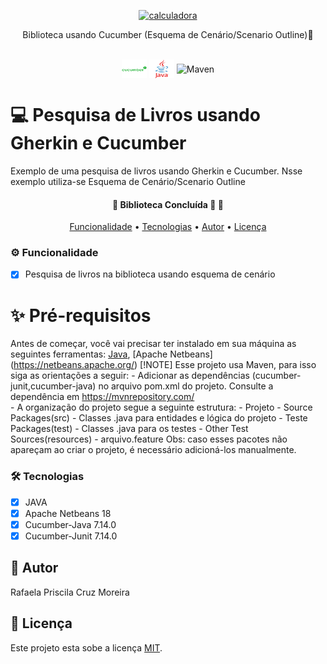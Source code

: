 <p align="center">
  <a href="https://unform.dev">
    <img src="https://github.com/GQS-2023/BibliotecaCucumber/assets/45953979/d27e5107-14af-4023-bcd0-9ff336397abc" height="150" width="175" alt="calculadora" />
  </a>
</p>

<p align="center">Biblioteca usando Cucumber (Esquema de Cenário/Scenario Outline)🚀</p>

<div align="center" style="display: inline_block"><br>
  <img align="center" alt="Cucumber" height="30" width="40" src="https://github.com/devicons/devicon/blob/master/icons/cucumber/cucumber-plain-wordmark.svg">
  <img align="center" alt="Java" height="30" width="40" src="https://github.com/devicons/devicon/blob/master/icons/java/java-original-wordmark.svg">
  <img align="center" alt="Maven" height="30" width="40" src="https://upload.wikimedia.org/wikipedia/commons/5/52/Apache_Maven_logo.svg">
</div>

# 💻 Pesquisa de Livros usando Gherkin e Cucumber

<p> Exemplo de uma pesquisa de livros usando Gherkin e Cucumber. Nsse exemplo utiliza-se Esquema de Cenário/Scenario Outline</p>

<h4 align="center"> 
	🚧  Biblioteca Concluída 🚀 🚧
</h4>

<p align="center">
 <a href="#-funcionalidades">Funcionalidade</a> •
 <a href="#-tecnologias">Tecnologias</a> • 
 <a href="#-autor">Autor</a> • 
 <a href="#user-content--licença">Licença</a>
</p>


### ⚙️ Funcionalidade

- [x] Pesquisa de livros na biblioteca usando esquema de cenário

# ✨ Pré-requisitos

Antes de começar, você vai precisar ter instalado em sua máquina as seguintes ferramentas:
[Java](https://www.oracle.com/br/java/technologies/downloads/), [Apache Netbeans] (https://netbeans.apache.org/) 
[!NOTE] Esse projeto usa Maven, para isso siga as orientações a seguir:
  	- Adicionar as dependências (cucumber-junit,cucumber-java) no arquivo pom.xml do projeto. Consulte a dependência em https://mvnrepository.com/  
	- A organização do projeto segue a seguinte estrutura:
	  - Projeto
	    - Source Packages(src)
	      - Classes .java para entidades e lógica do projeto
	    - Teste Packages(test)
	      - Classes .java para os testes
	    - Other Test Sources(resources)
	      - arquivo.feature
              Obs: caso esses pacotes não apareçam ao criar o projeto, é necessário adicioná-los manualmente.  

### 🛠 Tecnologias
- [x] JAVA
- [x] Apache Netbeans 18 
- [x] Cucumber-Java 7.14.0
- [x] Cucumber-Junit 7.14.0

## 🦸 Autor

Rafaela Priscila Cruz Moreira

## 📝 Licença

Este projeto esta sobe a licença [MIT](./LICENSE).



